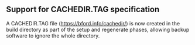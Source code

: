 ## Support for CACHEDIR.TAG specification

A CACHEDIR.TAG file (https://bford.info/cachedir/) is now created in the build
directory as part of the setup and regenerate phases, allowing backup software
to ignore the whole directory.
